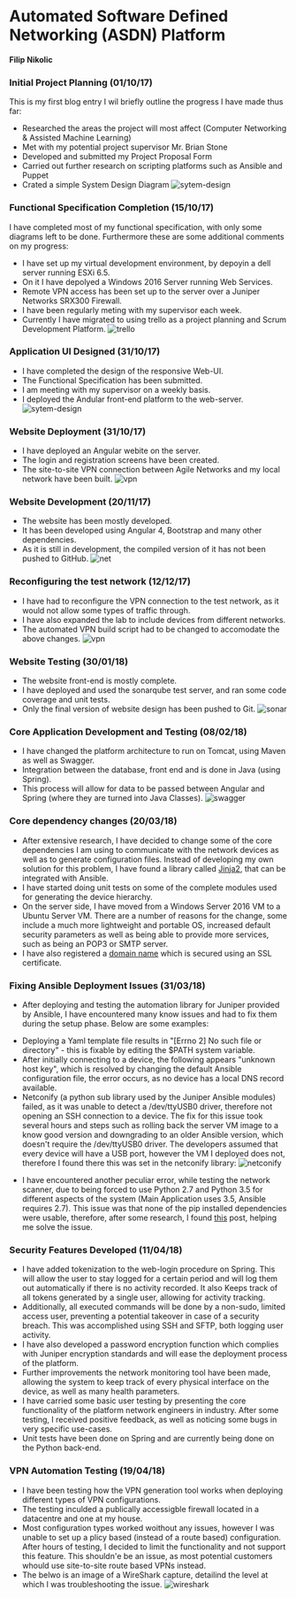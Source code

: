 # Automated Software Defined Networking (ASDN) Platform

**Filip Nikolic**

### Initial Project Planning (01/10/17)

This is my first blog entry I wil briefly outline the progress I have made thus far:
  - Researched the areas the project will most affect (Computer Networking & Assisted Machine Learning)
  - Met with my potential project supervisor Mr. Brian Stone
  - Developed and submitted my Project Proposal Form
  - Carried out further research on scripting platforms such as Ansible and Puppet
  - Crated a simple System Design Diagram
![sytem-design](https://gitlab.computing.dcu.ie/nikolif2/2018-ca400-nikolif2/raw/master/docs/blog/images/system-design.png)

### Functional Specification Completion (15/10/17) 

I have completed most of my functional specification, with only some diagrams left to be done.
Furthermore these are some additional comments on my progress:
  - I have set up my virtual development environment, by depoyin a dell server running ESXi 6.5.
  - On it I have depolyed a Windows 2016 Server running Web Services.
  - Remote VPN access has been set up to the server over a Juniper Networks SRX300 Firewall. 
  - I have been regularly meting with my supervisor each week.
  - Currently I have migrated to using trello as a project planning and Scrum Development Platform.
![trello](https://gitlab.computing.dcu.ie/nikolif2/2018-ca400-nikolif2/raw/master/docs/blog/images/trello.png)


### Application UI Designed (31/10/17)

  - I have completed the design of the responsive Web-UI.  
  - The Functional Specification has been submitted.
  - I am meeting with my supervisor on a weekly basis. 
  - I deployed the Andular front-end platform to the web-server.
![sytem-design](https://gitlab.computing.dcu.ie/nikolif2/2018-ca400-nikolif2/raw/master/docs/blog/images/ui.png)
    
### Website Deployment (31/10/17)
  - I have deployed an Angular webite on the server.
  - The login and registration screens have been created.
  - The site-to-site VPN connection between Agile Networks and my local network have been built.
![vpn](https://gitlab.computing.dcu.ie/nikolif2/2018-ca400-nikolif2/raw/master/docs/blog/images/VPN.png)

### Website Development (20/11/17)
  - The website has been mostly developed.
  - It has been developed using Angular 4, Bootstrap and many other dependencies. 
  - As it is still in development, the compiled version of it has not been pushed to GitHub. 
![net](https://gitlab.computing.dcu.ie/nikolif2/2018-ca400-nikolif2/raw/master/docs/blog/images/build.png)

### Reconfiguring the test network (12/12/17)
  - I have had to reconfigure the VPN connection to the test network, as it would not allow some types of traffic through.
  - I have also expanded the lab to include devices from different networks. 
  - The automated VPN build script had to be changed to accomodate the above changes. 
![vpn](https://gitlab.computing.dcu.ie/nikolif2/2018-ca400-nikolif2/raw/master/docs/blog/images/net.jpg)

### Website Testing (30/01/18)
  - The website front-end is mostly complete.
  - I have deployed and used the sonarqube test server, and ran some code coverage and unit tests. 
  - Only the final version of website design has been pushed to Git. 
![sonar](https://gitlab.computing.dcu.ie/nikolif2/2018-ca400-nikolif2/raw/master/docs/blog/images/sonar.png)

### Core Application Development and Testing (08/02/18)
  - I have changed the platform architecture to run on Tomcat, using Maven as well as Swagger.
  - Integration between the database, front end and is done in Java (using Spring).
  - This process will allow for data to be passed between Angular and Spring (where they are turned into Java Classes).
![swagger](https://gitlab.computing.dcu.ie/nikolif2/2018-ca400-nikolif2/raw/master/docs/blog/images/swagger.png)

### Core dependency changes (20/03/18)
  - After extensive research, I have decided to change some of the core dependencies I am using to communicate with the network devices as well as to generate configuration files. Instead of developing my own solution for this problem, I have found a library called [Jinja2](http://jinja.pocoo.org/docs/2.10/), that can be integrated with Ansible. 
  - I have started doing unit tests on some of the complete modules used for generating the device hierarchy. 
  - On the server side, I have moved from a Windows Server 2016 VM to a Ubuntu Server VM. There are a number of reasons for the change, some include a much more lightweight and portable OS, increased default security parameters as well as being able to provide more services, such as being an POP3 or SMTP server. 
  - I have also registered a [domain name](https://asdn.ie) which is secured using an SSL certificate. 

### Fixing Ansible Deployment Issues (31/03/18)
  - After deploying and testing the automation library for Juniper provided by Ansible, I have encountered many know issues and had to fix them during the setup phase. Below are some examples:
  * Deploying a Yaml template file results in "[Errno 2] No such file or directory" - this is fixable by editing the $PATH system variable.
  * After initially connecting to a device, the following appears "unknown host key", which is resolved by changing the default Ansible configuration file, the error occurs, as no device has a local DNS record available.
  * Netconify (a python sub library used by the Juniper Ansible modules) failed, as it was unable to detect a /dev/ttyUSB0 driver, therefore not opening an SSH connection to a device. The fix for this issue took several hours and steps such as rolling back the server VM image to a know good version and downgrading to an older Ansible version, which doesn't require the /dev/ttyUSB0 driver. The developers assumed that every device will have a USB port, however the VM I deployed does not, therefore I found there this was set in the netconify library:
  ![netconify](https://gitlab.computing.dcu.ie/nikolif2/2018-ca400-nikolif2/raw/master/docs/blog/images/netconify.png)
  - I have encountered another peculiar error, while testing the network scanner, due to being forced to use Python 2.7 and Python 3.5 for different aspects of the system (Main Application uses 3.5, Ansible requires 2.7). This issue was that none of the pip installed dependencies were usable, therefore, after some research, I found [this](https://stackoverflow.com/questions/2812520/pip-dealing-with-multiple-python-versions) post, helping me solve the issue. 

### Security Features Developed (11/04/18)
  - I have added tokenization to the web-login procedure on Spring. This will allow the user to stay logged for a certain period and will log them out automatically if there is no activity recorded. It also Keeps track of all tokens generated by a single user, allowing for activity tracking. 
  - Additionally, all executed commands will be done by a non-sudo, limited access user, preventing a potential takeover in case of a security breach. This was accomplished using SSH and SFTP, both logging user activity. 
  - I have also developed a password encryption function which complies with Juniper encryption standards and will ease the deployment process of the platform. 
  - Further improvements the network monitoring tool have been made, allowing the system to keep track of every physical interface on the device, as well as many health parameters.
  - I have carried some basic user testing by presenting the core functionality of the platform network engineers in industry. After some testing, I received positive feedback, as well as noticing some bugs in very specific use-cases.
  - Unit tests have been done on Spring and are currently being done on the Python back-end.

### VPN Automation Testing (19/04/18)
  - I have been testing how the VPN generation tool works when deploying different types of VPN configurations. 
  - The testing inculded a publically accessigble firewall located in a datacentre and one at my house. 
  - Most configuration types worked woithout any issues, however I was unable to set up a plicy based (instead of a route based) configuration. After hours of testing, I decided to limit the functionality and not support this feature. This shouldn'e be an issue, as most potential customers whould use site-to-site route based VPNs instead. 
  - The belwo is an image of a WireShark capture, detailind the level at which I was troubleshooting the issue. 
   ![wireshark](https://gitlab.computing.dcu.ie/nikolif2/2018-ca400-nikolif2/raw/master/docs/blog/images/shark.png)